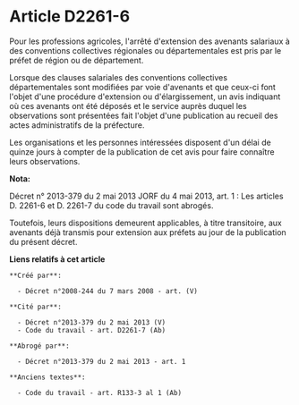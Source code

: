 # Article D2261-6

Pour les professions agricoles, l'arrêté d'extension des avenants salariaux à des conventions collectives régionales ou
départementales est pris par le préfet de région ou de département.

Lorsque des clauses salariales des conventions collectives départementales sont modifiées par voie d'avenants et que ceux-ci
font l'objet d'une procédure d'extension ou d'élargissement, un avis indiquant où ces avenants ont été déposés et le service
auprès duquel les observations sont présentées fait l'objet d'une publication au recueil des actes administratifs de la
préfecture.

Les organisations et les personnes intéressées disposent d'un délai de quinze jours à compter de la publication de cet avis
pour faire connaître leurs observations.

**Nota:**

Décret n° 2013-379 du 2 mai 2013 JORF du 4 mai 2013, art. 1 : Les articles D. 2261-6 et D. 2261-7 du code du travail sont
abrogés.

Toutefois, leurs dispositions demeurent applicables, à titre transitoire, aux avenants déjà transmis pour extension aux
préfets au jour de la publication du présent décret.

**Liens relatifs à cet article**

	**Créé par**:

	  - Décret n°2008-244 du 7 mars 2008 - art. (V)

	**Cité par**:

	  - Décret n°2013-379 du 2 mai 2013 (V)
	  - Code du travail - art. D2261-7 (Ab)

	**Abrogé par**:

	  - Décret n°2013-379 du 2 mai 2013 - art. 1

	**Anciens textes**:

	  - Code du travail - art. R133-3 al 1 (Ab)
